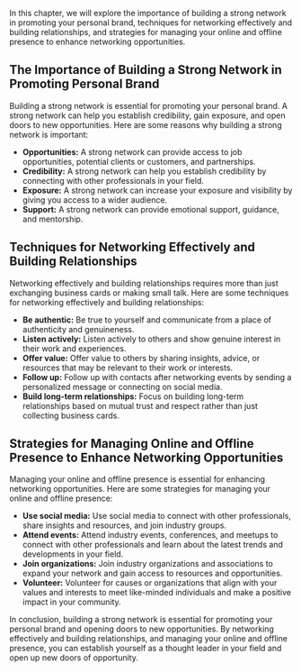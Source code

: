 
In this chapter, we will explore the importance of building a strong network in promoting your personal brand, techniques for networking effectively and building relationships, and strategies for managing your online and offline presence to enhance networking opportunities.

The Importance of Building a Strong Network in Promoting Personal Brand
-----------------------------------------------------------------------

Building a strong network is essential for promoting your personal brand. A strong network can help you establish credibility, gain exposure, and open doors to new opportunities. Here are some reasons why building a strong network is important:

* **Opportunities:** A strong network can provide access to job opportunities, potential clients or customers, and partnerships.
* **Credibility:** A strong network can help you establish credibility by connecting with other professionals in your field.
* **Exposure:** A strong network can increase your exposure and visibility by giving you access to a wider audience.
* **Support:** A strong network can provide emotional support, guidance, and mentorship.

Techniques for Networking Effectively and Building Relationships
----------------------------------------------------------------

Networking effectively and building relationships requires more than just exchanging business cards or making small talk. Here are some techniques for networking effectively and building relationships:

* **Be authentic:** Be true to yourself and communicate from a place of authenticity and genuineness.
* **Listen actively:** Listen actively to others and show genuine interest in their work and experiences.
* **Offer value:** Offer value to others by sharing insights, advice, or resources that may be relevant to their work or interests.
* **Follow up:** Follow up with contacts after networking events by sending a personalized message or connecting on social media.
* **Build long-term relationships:** Focus on building long-term relationships based on mutual trust and respect rather than just collecting business cards.

Strategies for Managing Online and Offline Presence to Enhance Networking Opportunities
---------------------------------------------------------------------------------------

Managing your online and offline presence is essential for enhancing networking opportunities. Here are some strategies for managing your online and offline presence:

* **Use social media:** Use social media to connect with other professionals, share insights and resources, and join industry groups.
* **Attend events:** Attend industry events, conferences, and meetups to connect with other professionals and learn about the latest trends and developments in your field.
* **Join organizations:** Join industry organizations and associations to expand your network and gain access to resources and opportunities.
* **Volunteer:** Volunteer for causes or organizations that align with your values and interests to meet like-minded individuals and make a positive impact in your community.

In conclusion, building a strong network is essential for promoting your personal brand and opening doors to new opportunities. By networking effectively and building relationships, and managing your online and offline presence, you can establish yourself as a thought leader in your field and open up new doors of opportunity.
